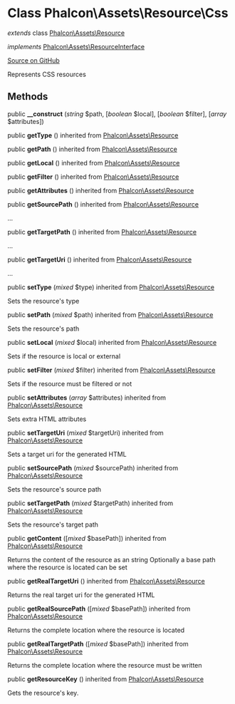 # Class **Phalcon\\Assets\\Resource\\Css**

*extends* class [Phalcon\Assets\Resource](/en/3.2/api/Phalcon_Assets_Resource)

*implements* [Phalcon\Assets\ResourceInterface](/en/3.2/api/Phalcon_Assets_ResourceInterface)

<a href="https://github.com/phalcon/cphalcon/blob/master/phalcon/assets/resource/css.zep" class="btn btn-default btn-sm">Source on GitHub</a>

Represents CSS resources

## Methods

public **__construct** (*string* $path, [*boolean* $local], [*boolean* $filter], [*array* $attributes])

public **getType** () inherited from [Phalcon\Assets\Resource](/en/3.2/api/Phalcon_Assets_Resource)

public **getPath** () inherited from [Phalcon\Assets\Resource](/en/3.2/api/Phalcon_Assets_Resource)

public **getLocal** () inherited from [Phalcon\Assets\Resource](/en/3.2/api/Phalcon_Assets_Resource)

public **getFilter** () inherited from [Phalcon\Assets\Resource](/en/3.2/api/Phalcon_Assets_Resource)

public **getAttributes** () inherited from [Phalcon\Assets\Resource](/en/3.2/api/Phalcon_Assets_Resource)

public **getSourcePath** () inherited from [Phalcon\Assets\Resource](/en/3.2/api/Phalcon_Assets_Resource)

...

public **getTargetPath** () inherited from [Phalcon\Assets\Resource](/en/3.2/api/Phalcon_Assets_Resource)

...

public **getTargetUri** () inherited from [Phalcon\Assets\Resource](/en/3.2/api/Phalcon_Assets_Resource)

...

public **setType** (*mixed* $type) inherited from [Phalcon\Assets\Resource](/en/3.2/api/Phalcon_Assets_Resource)

Sets the resource's type

public **setPath** (*mixed* $path) inherited from [Phalcon\Assets\Resource](/en/3.2/api/Phalcon_Assets_Resource)

Sets the resource's path

public **setLocal** (*mixed* $local) inherited from [Phalcon\Assets\Resource](/en/3.2/api/Phalcon_Assets_Resource)

Sets if the resource is local or external

public **setFilter** (*mixed* $filter) inherited from [Phalcon\Assets\Resource](/en/3.2/api/Phalcon_Assets_Resource)

Sets if the resource must be filtered or not

public **setAttributes** (*array* $attributes) inherited from [Phalcon\Assets\Resource](/en/3.2/api/Phalcon_Assets_Resource)

Sets extra HTML attributes

public **setTargetUri** (*mixed* $targetUri) inherited from [Phalcon\Assets\Resource](/en/3.2/api/Phalcon_Assets_Resource)

Sets a target uri for the generated HTML

public **setSourcePath** (*mixed* $sourcePath) inherited from [Phalcon\Assets\Resource](/en/3.2/api/Phalcon_Assets_Resource)

Sets the resource's source path

public **setTargetPath** (*mixed* $targetPath) inherited from [Phalcon\Assets\Resource](/en/3.2/api/Phalcon_Assets_Resource)

Sets the resource's target path

public **getContent** ([*mixed* $basePath]) inherited from [Phalcon\Assets\Resource](/en/3.2/api/Phalcon_Assets_Resource)

Returns the content of the resource as an string Optionally a base path where the resource is located can be set

public **getRealTargetUri** () inherited from [Phalcon\Assets\Resource](/en/3.2/api/Phalcon_Assets_Resource)

Returns the real target uri for the generated HTML

public **getRealSourcePath** ([*mixed* $basePath]) inherited from [Phalcon\Assets\Resource](/en/3.2/api/Phalcon_Assets_Resource)

Returns the complete location where the resource is located

public **getRealTargetPath** ([*mixed* $basePath]) inherited from [Phalcon\Assets\Resource](/en/3.2/api/Phalcon_Assets_Resource)

Returns the complete location where the resource must be written

public **getResourceKey** () inherited from [Phalcon\Assets\Resource](/en/3.2/api/Phalcon_Assets_Resource)

Gets the resource's key.
